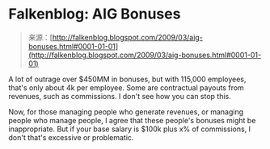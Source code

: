 <!--yml
category: 未分类
date: 2024-05-12 22:17:08
-->

# Falkenblog: AIG Bonuses

> 来源：[http://falkenblog.blogspot.com/2009/03/aig-bonuses.html#0001-01-01](http://falkenblog.blogspot.com/2009/03/aig-bonuses.html#0001-01-01)

A lot of outrage over $450MM in bonuses, but with 115,000 employees, that's only about 4k per employee. Some are contractual payouts from revenues, such as commissions. I don't see how you can stop this.

Now, for those managing people who generate revenues, or managing people who manage people, I agree that these people's bonuses might be inappropriate. But if your base salary is $100k plus x% of commissions, I don't that's excessive or problematic.